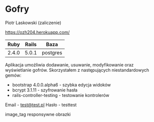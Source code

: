 # Gofry

Piotr Laskowski (zaliczenie)

https://ozh204.herokuapp.com/

		
| Ruby       | Rails | Baza     |
| :--------: |:-----:| :-------:|
| 2.4.0      | 5.0.1 | postgres |

Aplikacja umożliwia dodawanie, usuwanie, modyfikowanie oraz wyświetlanie gofrów.
Skorzystałem z następujących niestandardowych gemów:

- bootstrap 4.0.0.alpha6 - szybka edycja widoków
- bcrypt 3.1.11 - szyfrowanie hasła
- rails-controller-testing - testowanie kontrolerów

Email - test@test.pl
Hasło - testtest

image_tag
responsywne obrazki
